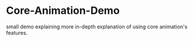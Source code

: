 Core-Animation-Demo
===================

small demo explaining more in-depth explanation of using core animation's features.
